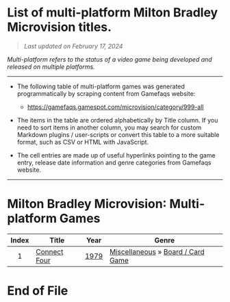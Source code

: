 ﻿# List of multi-platform Milton Bradley Microvision titles.

> *Last updated on February 17, 2024*

_Multi-platform refers to the status of a video game being developed and released on multiple platforms._

-----------------------------

 - The following table of multi-platform games was generated programmatically by scraping content from Gamefaqs website: 

    - https://gamefaqs.gamespot.com/microvision/category/999-all
      
 - The items in the table are ordered alphabetically by Title column. If you need to sort items in another column, you may search for custom Markdown plugins / user-scripts or convert this table to a more suitable format, such as CSV or HTML with JavaScript.

 - The cell entries are made up of useful hyperlinks pointing to the game entry, release date information and genre categories from Gamefaqs website.

-----------------------------
# Milton Bradley Microvision∶ Multi-platform Games
|Index|Title|Year|Genre|
|:--:|--|--|--|
|1|<a href="https://gamefaqs.gamespot.com/microvision/587020-connect-four" target="_blank" rel="noopener noreferrer">Connect Four</a>|<a href="https://gamefaqs.gamespot.com/microvision/587020-connect-four/data" target="_blank" rel="noopener noreferrer">1979</a>|<a href="https://gamefaqs.gamespot.com/microvision/category/49-miscellaneous" target="_blank" rel="noopener noreferrer">Miscellaneous</a> &raquo; <a href="https://gamefaqs.gamespot.com/microvision/category/227-miscellaneous-board-card-game" target="_blank" rel="noopener noreferrer">Board / Card Game</a>|

# End of File